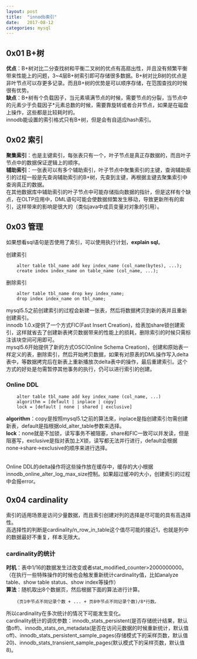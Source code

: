 ```yaml
---
layout: post
title:  "innodb索引"
date:   2017-08-12
categories: mysql
---
```


## 0x01 B+树
__优点__：B+树对比二分查找树和平衡二叉树的优点有高扇出性，并且没有频繁平衡带来性能上的问题，3~4层B+树索引即可存储很多数据。B+树对比B树的优点是非叶节点可以存更多记录。而且B+树的优势是可以顺序存储，在范围查找的时候很有优势。<br>
__缺点__：B+树有个负载因子，当元素填满节点的时候，需要节点的分裂，当节点中的元素少于负载因子*元素总数的时候，需要靠旋转或者合并节点，如果是在磁盘上操作，这些都是比较耗时的。<br>
innodb能设置的索引格式只有B+树，但是会有自适应hash索引。

## 0x02 索引
__聚集索引__：也是主键索引，每张表只有一个，叶子节点是真正存数据的，而且叶子节点中的数据保证逻辑上的顺序。<br>
__辅助索引__：一张表可以有多个辅助索引，叶子节点中聚集索引的主键，查询辅助索引的过程一般是先查询辅助索引的B+树，先查到主键，再根据主键去聚集索引中查询真正的数据。<br>
在其他数据库中辅助索引的叶子节点中可能存储指向数据的指针，但是这样有个缺点，在OLTP应用中，DML语句可能会使数据频繁发生移动，导致更新所有的索引，这样带来的影响是很大的（类似java中成员变量对对象的引用）。

## 0x03 管理
如果想看sql语句是否使用了索引，可以使用执行计划，__explain sql__。<br>

创建索引

		alter table tbl_name add key index_name (col_name(bytes), ...);
		create index index_name on table_name (col_name, ...);
		
删除索引

		alter table tbl_name drop key index_name;
		drop index index_name on tbl_name; 
		
mysql5.5之前创建索引的过程会新建一张表，然后将数据拷贝到新的表并且重新创建索引。<br>
innodb 1.0.x提供了一个方式FIC(Fast Insert Creation)，给表加share锁创建索引，这样就省去了创建新表拷贝数据带来的性能上的损耗，删除索引的时候只需标注该块空间可用即可。<br>
mysql5.6开始提供了新的方式OSC(Online Schema Creation)，创建和原始表一样定义的表，删除索引，然后开始拷贝数据，如果有对原表的DML操作写入delta表中，等数据拷完后在新表上重新播放次delta表中的操作，最后重建索引。这个方式的好处是勿需暂停其他事务的执行，仍可以进行索引的创建。<br>

### Online DDL

		alter table tbl_name add key index_name (col_name, ...)
		algorithm = [default | inplace | copy]
		lock = [default | none | shared | exclusive]
		
__algorithm__：copy是按照mysql5.1之前的算法來，inplace是指创建索引勿需创建新表，default是指根据old_alter_table参数来选择。<br>
__lock__：none就是不加锁，读写事务不被阻塞，share和FIC一致可以并发读，但是阻塞写，exclusive是指对表加上X锁，读写都无法并行进行，default会根据none->share->exclusive的顺序来进行选择。<br><br>

Online DDL的delta操作将这些操作放在缓存中，缓存的大小根据innodb_online_alter_log_max_size控制。如果超过缓冲的大小，创建索引的过程中会报error。

## 0x04 cardinality

索引的适用场景是访问少量数据，而且索引创建对列的选择是尽可能的具有高选择性。<br>
高选择性的判断是cardinality/n_row_in_table这个值尽可能的接近1，也就是列中的数据最好不重复，样本无限大。<br>

### cardinality的统计
__时机__：表中1/16的数据发生过改变或者stat_modified_counter>2000000000。（在执行一些特殊操作的时候也会触发重新统计cardinality值，比如analyze table、show table status、show index等操作）<br>
__算法__：随机取出8个数据页，然后根据下面的算法进行计算。

		(页1中节点不同记录个数 + ... + 页8中节点不同记录个数)/8*行数。
		
所以cardinality在多次统计的情况下可能发生变化。<br>
cardinality统计的调优参数：innodb_stats_persistent(是否存储统计结果，默认值off)、innodb_stats_on_metadata(是否在访问元数据的时候重新统计，默认值off)、innodb_stats_persistent_sample_pages(存储模式下的采样页数，默认值20)、innodb_stats_transient_sample_pages(默认模式下的采样页数，默认值8)。

